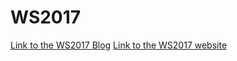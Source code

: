 # WS2017

[Link to the WS2017 Blog](https://wasserschlachtsimulator.blogspot.ch/)
[Link to the WS2017 website](https://ws2017group.github.io/WS2017/)
